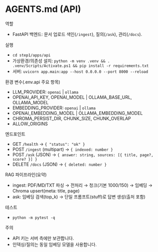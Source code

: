 # AGENTS.md (API)

역할
- FastAPI 백엔드: 문서 업로드 색인(`/ingest`), 질의(`/ask`), 관리(`/docs`).

실행
- `cd step1/apps/api`
- 가상환경/의존성 설치: `python -m venv .venv && . .venv/Scripts/Activate.ps1 && pip install -r requirements.txt`
- 서버: `uvicorn app.main:app --host 0.0.0.0 --port 8000 --reload`

환경 변수(.env.api 주요 항목)
- LLM_PROVIDER: `openai` | `ollama`
- OPENAI_API_KEY, OPENAI_MODEL | OLLAMA_BASE_URL, OLLAMA_MODEL
- EMBEDDING_PROVIDER: `openai` | `ollama`
- OPENAI_EMBEDDING_MODEL | OLLAMA_EMBEDDING_MODEL
- CHROMA_PERSIST_DIR, CHUNK_SIZE, CHUNK_OVERLAP
- ALLOW_ORIGINS

엔드포인트
- GET `/health` → `{ "status": "ok" }`
- POST `/ingest` (multipart) → `{ indexed: number }`
- POST `/ask` (JSON) → `{ answer: string, sources: [{ title, page?, score? }] }`
- DELETE `/docs` (JSON) → `{ deleted: number }`

RAG 파이프라인(요약)
- ingest: PDF/MD/TXT 파싱 → 전처리 → 청크(기본 1000/150) → 임베딩 → Chroma upsert(meta: title, page)
- ask: 임베딩 검색(top_k) → 단일 프롬프트(stuff)로 답변 생성(출처 포함)

테스트
- `python -m pytest -q`

주의
- API 키는 서버 측에만 보관합니다.
- 인덱싱/질의는 동일 임베딩 모델을 사용합니다.
